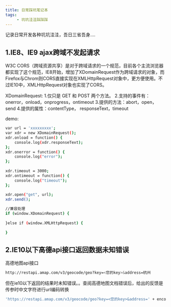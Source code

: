 ```yaml
---
title: 日常踩坑笔记本
tags:
     - 坑坑洼洼踩踩踩
---
```

记录日常开发各种坑坑洼洼，吾日三省吾身....

<!--more-->

## 1.IE8、IE9  ajax跨域不发起请求

W3C CORS（跨域资源共享）是对于跨域请求的一个规范，目前各个主流浏览器都实现了这个规范，IE8开始，增加了XDomainRequest作为跨域请求的对象，而Firefox与Chrom则CORS直接实现在XMLHttpRequest对象中，更方便使用。不过IE10中，XMLHttpRequest对象也实现了CORS。

XDomainRequest:
1.仅只是 GET 和 POST 两个方法。
2.支持的事件有：onerror，onload，onprogress，ontimeout
3.提供的方法：abort，open，send
4.提供的属性：contentType， responseText，timeout

demo:
``` bash
var url = 'xxxxxxxxx';
var xdr = new XDomainRequest();
xdr.onload = function() {           
    console.log(xdr.responseText);
};
xdr.onerror = function() {
    console.log("error");
};
 
xdr.timeout = 3000;
xdr.ontimeout = function() {
    console.log("timeout");
};
 
xdr.open("get", url);
xdr.send();

//兼容处理
if (window.XDomainRequest) {
  
}else if (window.XMLHttpRequest) {
  
}
```

## 2.IE10以下高德api接口返回数据未知错误

高德地图api接口
``` bash
http://restapi.amap.com/v3/geocode/geo?key=<您的key>&address=杭州
```
但在ie10以下返回的结果时未知错误。。查阅高德地图文档错误后，给出的反馈是传参时中文字符进行url编码转换
``` bash
'https://restapi.amap.com/v3/geocode/geo?key=<您的key>&address=' + encodeURI(地址)
```